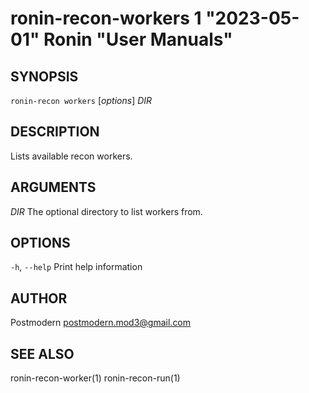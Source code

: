 # ronin-recon-workers 1 "2023-05-01" Ronin "User Manuals"

## SYNOPSIS

`ronin-recon workers` [*options*] *DIR*

## DESCRIPTION

Lists available recon workers.

## ARGUMENTS

*DIR*
  The optional directory to list workers from.

## OPTIONS

`-h`, `--help`
  Print help information

## AUTHOR

Postmodern <postmodern.mod3@gmail.com>

## SEE ALSO

ronin-recon-worker(1) ronin-recon-run(1)
